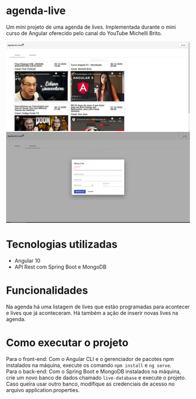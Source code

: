 # agenda-live
Um mini projeto de uma agenda de lives. Implementada durante o mini curso de Angular oferecido pelo canal do YouTube Michelli Brito.

![alt text](https://github.com/lucaslemos94/agenda-live/blob/main/capture-1.JPG?raw=true)
![alt text](https://github.com/lucaslemos94/agenda-live/blob/main/capture-2.JPG?raw=true)

# Tecnologias utilizadas
  - Angular 10
  - API Rest com Spring Boot e MongoDB
# Funcionalidades
Na agenda há uma listagem de lives que estão programadas para acontecer e lives que já aconteceram. Há também a ação de inserir novas lives na agenda.
  
# Como executar o projeto
Para o front-end: Com o Angular CLI e o gerenciador de pacotes npm instalados na máquina, execute os comando ```npm install``` e ```ng serve```.  
Para o back-end: Com o Spring Boot e MongoDB instalados na máquina, crie um novo banco de dados chamado ```live-database``` e execute o projeto. Caso queira usar outro banco, modifique as credenciais de acesso no arquivo application.properties.
